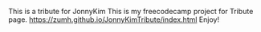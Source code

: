 This is a tribute for JonnyKim
This is my freecodecamp project for Tribute page.
https://zumh.github.io/JonnyKimTribute/index.html
Enjoy!